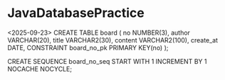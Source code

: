 # JavaDatabasePractice

<2025-09-23>
CREATE TABLE board (
    no NUMBER(3),
    author VARCHAR(20),
    title VARCHAR2(30),
    content VARCHAR2(100),
    create_at DATE,
    CONSTRAINT board_no_pk PRIMARY KEY(no)
);

CREATE SEQUENCE board_no_seq
    START WITH 1
    INCREMENT BY 1
    NOCACHE
    NOCYCLE;

